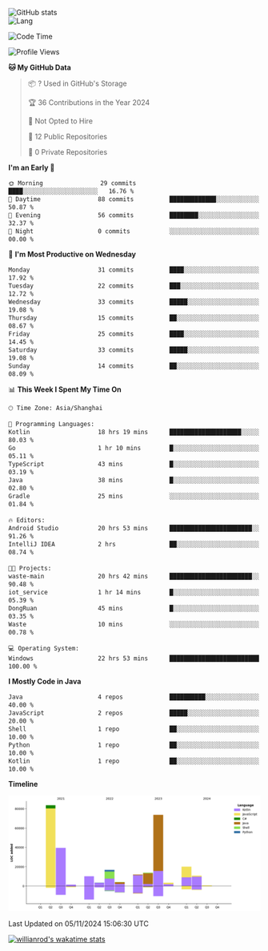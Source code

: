 ![GitHub stats](https://github-readme-stats.vercel.app/api?username=2891954521&show_icons=true&theme=dark&locale=cn&layout=compact)  
![Lang](https://github-readme-stats.vercel.app/api/top-langs/?username=2891954521&show_icons=true&theme=dark&locale=cn&layout=compact)

<!--START_SECTION:waka-->
![Code Time](http://img.shields.io/badge/Code%20Time-1%2C355%20hrs%209%20mins-blue)

![Profile Views](http://img.shields.io/badge/Profile%20Views-0-blue)

**🐱 My GitHub Data** 

> 📦 ? Used in GitHub's Storage 
 > 
> 🏆 36 Contributions in the Year 2024
 > 
> 🚫 Not Opted to Hire
 > 
> 📜 12 Public Repositories 
 > 
> 🔑 0 Private Repositories 
 > 
**I'm an Early 🐤** 

```text
🌞 Morning                29 commits          ████░░░░░░░░░░░░░░░░░░░░░   16.76 % 
🌆 Daytime                88 commits          █████████████░░░░░░░░░░░░   50.87 % 
🌃 Evening                56 commits          ████████░░░░░░░░░░░░░░░░░   32.37 % 
🌙 Night                  0 commits           ░░░░░░░░░░░░░░░░░░░░░░░░░   00.00 % 
```
📅 **I'm Most Productive on Wednesday** 

```text
Monday                   31 commits          ████░░░░░░░░░░░░░░░░░░░░░   17.92 % 
Tuesday                  22 commits          ███░░░░░░░░░░░░░░░░░░░░░░   12.72 % 
Wednesday                33 commits          █████░░░░░░░░░░░░░░░░░░░░   19.08 % 
Thursday                 15 commits          ██░░░░░░░░░░░░░░░░░░░░░░░   08.67 % 
Friday                   25 commits          ████░░░░░░░░░░░░░░░░░░░░░   14.45 % 
Saturday                 33 commits          █████░░░░░░░░░░░░░░░░░░░░   19.08 % 
Sunday                   14 commits          ██░░░░░░░░░░░░░░░░░░░░░░░   08.09 % 
```


📊 **This Week I Spent My Time On** 

```text
🕑︎ Time Zone: Asia/Shanghai

💬 Programming Languages: 
Kotlin                   18 hrs 19 mins      ████████████████████░░░░░   80.03 % 
Go                       1 hr 10 mins        █░░░░░░░░░░░░░░░░░░░░░░░░   05.11 % 
TypeScript               43 mins             █░░░░░░░░░░░░░░░░░░░░░░░░   03.19 % 
Java                     38 mins             █░░░░░░░░░░░░░░░░░░░░░░░░   02.80 % 
Gradle                   25 mins             ░░░░░░░░░░░░░░░░░░░░░░░░░   01.84 % 

🔥 Editors: 
Android Studio           20 hrs 53 mins      ███████████████████████░░   91.26 % 
IntelliJ IDEA            2 hrs               ██░░░░░░░░░░░░░░░░░░░░░░░   08.74 % 

🐱‍💻 Projects: 
waste-main               20 hrs 42 mins      ███████████████████████░░   90.48 % 
iot_service              1 hr 14 mins        █░░░░░░░░░░░░░░░░░░░░░░░░   05.39 % 
DongRuan                 45 mins             █░░░░░░░░░░░░░░░░░░░░░░░░   03.35 % 
Waste                    10 mins             ░░░░░░░░░░░░░░░░░░░░░░░░░   00.78 % 

💻 Operating System: 
Windows                  22 hrs 53 mins      █████████████████████████   100.00 % 
```

**I Mostly Code in Java** 

```text
Java                     4 repos             ██████████░░░░░░░░░░░░░░░   40.00 % 
JavaScript               2 repos             █████░░░░░░░░░░░░░░░░░░░░   20.00 % 
Shell                    1 repo              ██░░░░░░░░░░░░░░░░░░░░░░░   10.00 % 
Python                   1 repo              ██░░░░░░░░░░░░░░░░░░░░░░░   10.00 % 
Kotlin                   1 repo              ██░░░░░░░░░░░░░░░░░░░░░░░   10.00 % 
```



**Timeline**

![Lines of Code chart](https://raw.githubusercontent.com/2891954521/2891954521/main/assets/bar_graph.png)


 Last Updated on 05/11/2024 15:06:30 UTC
<!--END_SECTION:waka-->

[![willianrod's wakatime stats](https://github-readme-stats.kituin.fun/api/wakatime?username=GreenDog&langs_count=8&layout=compact&hide=Other,Binary,JSON,Markdown)](https://wakatime.com/@GreenDog)
